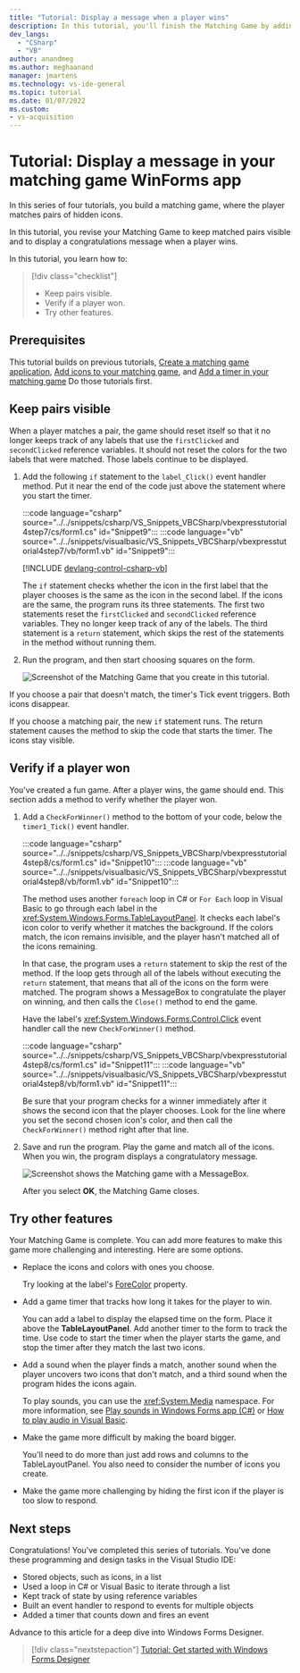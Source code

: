 ```yaml
---
title: "Tutorial: Display a message when a player wins"
description: In this tutorial, you'll finish the Matching Game by adding code to keep matched pairs visible and display a message when a player wins.
dev_langs:
  - "CSharp"
  - "VB"
author: anandmeg
ms.author: meghaanand
manager: jmartens
ms.technology: vs-ide-general
ms.topic: tutorial
ms.date: 01/07/2022
ms.custom: 
- vs-acquisition
---
```


# Tutorial: Display a message in your matching game WinForms app

In this series of four tutorials, you build a matching game, where the player matches pairs of hidden icons.

In this tutorial, you revise your Matching Game to keep matched pairs visible and to display a congratulations message when a player wins.

In this tutorial, you learn how to:

> [!div class="checklist"]
> - Keep pairs visible.
> - Verify if a player won.
> - Try other features.

## Prerequisites

This tutorial builds on previous tutorials, [Create a matching game application](tutorial-windows-forms-create-match-game.md), [Add icons to your matching game](tutorial-windows-forms-match-game-icons.md), and [Add a timer in your matching game](tutorial-windows-forms-match-game-labels.md)
Do those tutorials first.

## Keep pairs visible

When a player matches a pair, the game should reset itself so that it no longer keeps track of any labels that use the `firstClicked` and `secondClicked` reference variables.
It should not reset the colors for the two labels that were matched.
Those labels continue to be displayed.

1. Add the following `if` statement to the `label_Click()` event handler method.
   Put it near the end of the code just above the statement where you start the timer.

   :::code language="csharp" source="../../snippets/csharp/VS_Snippets_VBCSharp/vbexpresstutorial4step7/cs/form1.cs" id="Snippet9":::
   :::code language="vb" source="../../snippets/visualbasic/VS_Snippets_VBCSharp/vbexpresstutorial4step7/vb/form1.vb" id="Snippet9":::

   [!INCLUDE [devlang-control-csharp-vb](../includes/devlang-control-csharp-vb.md)]

   The `if` statement checks whether the icon in the first label that the player chooses is the same as the icon in the second label.
   If the icons are the same, the program runs its three statements.
   The first two statements reset the `firstClicked` and `secondClicked` reference variables.
   They no longer keep track of any of the labels.
   The third statement is a `return` statement, which skips the rest of the statements in the method without running them.

1. Run the program, and then start choosing squares on the form.

   ![Screenshot of the Matching Game that you create in this tutorial.](../media/tutorial-windows-forms-create-match-game/match-game-final.png)

If you choose a pair that doesn't match, the timer's Tick event triggers.
Both icons disappear.

If you choose a matching pair, the new `if` statement runs.
The return statement causes the method to skip the code that starts the timer.
The icons stay visible.

## Verify if a player won

You've created a fun game.
After a player wins, the game should end.
This section adds a method to verify whether the player won.

1. Add a `CheckForWinner()` method to the bottom of your code, below the `timer1_Tick()` event handler.

   :::code language="csharp" source="../../snippets/csharp/VS_Snippets_VBCSharp/vbexpresstutorial4step8/cs/form1.cs" id="Snippet10":::
   :::code language="vb" source="../../snippets/visualbasic/VS_Snippets_VBCSharp/vbexpresstutorial4step8/vb/form1.vb" id="Snippet10":::

   The method uses another `foreach` loop in C# or `For Each` loop in Visual Basic to go through each label in the <xref:System.Windows.Forms.TableLayoutPanel>.
   It checks each label's icon color to verify whether it matches the background.
   If the colors match, the icon remains invisible, and the player hasn't matched all of the icons remaining.

   In that case, the program uses a `return` statement to skip the rest of the method.
   If the loop gets through all of the labels without executing the `return` statement, that means that all of the icons on the form were matched.
   The program shows a MessageBox to congratulate the player on winning, and then calls the `Close()` method to end the game.

   Have the label's <xref:System.Windows.Forms.Control.Click> event handler call the new `CheckForWinner()` method.

   :::code language="csharp" source="../../snippets/csharp/VS_Snippets_VBCSharp/vbexpresstutorial4step8/cs/form1.cs" id="Snippet11":::
   :::code language="vb" source="../../snippets/visualbasic/VS_Snippets_VBCSharp/vbexpresstutorial4step8/vb/form1.vb" id="Snippet11":::

   Be sure that your program checks for a winner immediately after it shows the second icon that the player chooses. Look for the line where you set the second chosen icon's color, and then call the `CheckForWinner()` method right after that line.

1. Save and run the program. Play the game and match all of the icons. When you win, the program displays a congratulatory message.

   ![Screenshot shows the Matching game with a MessageBox.](../media/tutorial-windows-forms-match-game-play/match-game-congratulations.png)

   After you select **OK**, the Matching Game closes.

## Try other features

Your Matching Game is complete.
You can add more features to make this game more challenging and interesting.
Here are some options.

- Replace the icons and colors with ones you choose.

  Try looking at the label's [ForeColor](<xref:System.Windows.Forms.Control.ForeColor%2A>) property.

- Add a game timer that tracks how long it takes for the player to win.

  You can add a label to display the elapsed time on the form.
  Place it above the **TableLayoutPanel**.
  Add another timer to the form to track the time.
  Use code to start the timer when the player starts the game, and stop the timer after they match the last two icons.

- Add a sound when the player finds a match, another sound when the player uncovers two icons that don't match, and a third sound when the program hides the icons again.

  To play sounds, you can use the <xref:System.Media> namespace. For more information, see [Play sounds in Windows Forms app (C#)](https://www.youtube.com/watch?v=qOh4ooHg1UU&feature=youtu.be) or [How to play audio in Visual Basic](https://www.youtube.com/watch?v=-4oPDeQrtMs&feature=youtu.be).

- Make the game more difficult by making the board bigger.

  You'll need to do more than just add rows and columns to the TableLayoutPanel.
  You also need to consider the number of icons you create.

- Make the game more challenging by hiding the first icon if the player is too slow to respond.

## Next steps

Congratulations!
You've completed this series of tutorials.
You've done these programming and design tasks in the Visual Studio IDE:

- Stored objects, such as icons, in a list
- Used a loop in C# or Visual Basic to iterate through a list
- Kept track of state by using reference variables
- Built an event handler to respond to events for multiple objects
- Added a timer that counts down and fires an event

Advance to this article for a deep dive into Windows Forms Designer.
> [!div class="nextstepaction"]
> [Tutorial: Get started with Windows Forms Designer](../../designers/walkthrough-windows-forms-designer.md)
